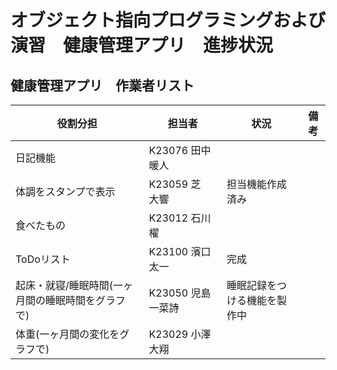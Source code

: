 # オブジェクト指向プログラミングおよび演習　健康管理アプリ　進捗状況

## 健康管理アプリ　作業者リスト

| 役割分担 | 担当者 | 状況 | 備考 |
| -------------- | -------------- | ----------- | -------------------------------------- |
| 日記機能 | K23076 田中 暖人 |  |  |
| 体調をスタンプで表示 | K23059 芝　大響 | 担当機能作成済み |  |
| 食べたもの | K23012 石川　櫂 |  |  |
| ToDoリスト | K23100 濱口 太一 | 完成 |  |
| 起床・就寝/睡眠時間(一ヶ月間の睡眠時間をグラフで) | K23050 児島　一菜詩 | 睡眠記録をつける機能を製作中 |  |
| 体重(一ヶ月間の変化をグラフで) | K23029 小澤　大翔 |  |  |
